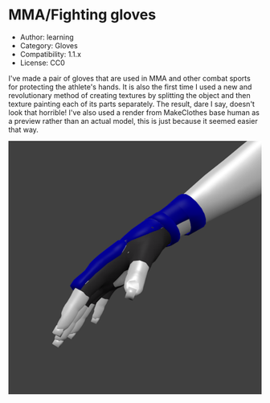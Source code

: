 # MMA/Fighting gloves

* Author: learning
* Category: Gloves
* Compatibility: 1.1.x
* License: CC0

I've made a pair of gloves that are used in MMA and other combat sports for protecting the athlete's hands. It is also the first time I used a new and revolutionary method of creating textures by splitting the object and then texture painting each of its parts separately. The result, dare I say, doesn't look that horrible! I've also used a render from MakeClothes base human as a preview rather than an actual model, this is just because it seemed easier that way.

![Example](preview.png)

